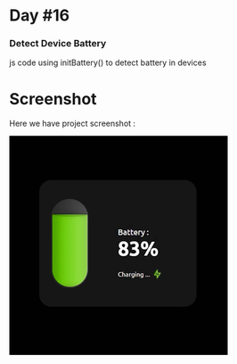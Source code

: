 # Day #16

### Detect Device Battery
js code using initBattery() to detect battery in devices

# Screenshot
Here we have project screenshot :

![screenshot](screenshot.jpg)
